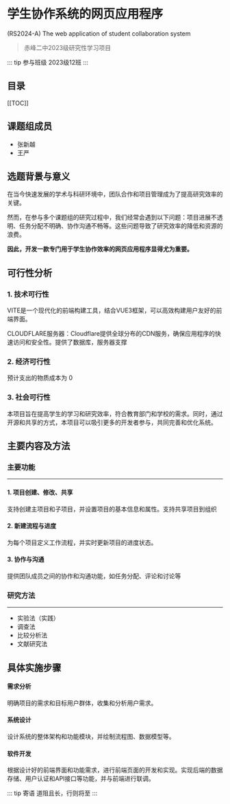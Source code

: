 # 学生协作系统的网页应用程序
(RS2024-A)
The web application of student collaboration system
> 赤峰二中2023级研究性学习项目

::: tip 参与班级
2023级12班
:::

## 目录
[[TOC]]

## 课题组成员
- 张新越
- 王严

## 选题背景与意义

在当今快速发展的学术与科研环境中，团队合作和项目管理成为了提高研究效率的关键。

然而，在参与多个课题组的研究过程中，我们经常会遇到以下问题：项目进展不透明、任务分配不明确、协作沟通不畅等。这些问题导致了研究效率的降低和资源的浪费。

**因此，开发一款专门用于学生协作效率的网页应用程序显得尤为重要。**

## 可行性分析
### 1. 技术可行性

VITE是一个现代化的前端构建工具，结合VUE3框架，可以高效构建用户友好的前端界面。

CLOUDFLARE服务器：Cloudflare提供全球分布的CDN服务，确保应用程序的快速访问和安全性。提供了数据库，服务器支撑

### 2. 经济可行性

预计支出的物质成本为 0

### 3. 社会可行性
本项目旨在提高学生的学习和研究效率，符合教育部门和学校的需求。同时，通过开源和共享的方式，本项目可以吸引更多的开发者参与，共同完善和优化系统。


## 主要内容及方法

### 主要功能
---

#### 1. 项目创建、修改、共享

支持创建主项目和子项目，并设置项目的基本信息和属性。支持共享项目到组织

#### 2. 新建流程与进度

为每个项目定义工作流程，并实时更新项目的进度状态。

#### 3. 协作与沟通

提供团队成员之间的协作和沟通功能，如任务分配、评论和讨论等

### 研究方法
---
- 实验法（实践）
- 调查法
- 比较分析法
- 文献研究法


## 具体实施步骤


<el-timeline class="timeline" style="max-width: 600px">
  <el-timeline-item timestamp="2024/7/3" placement="top" type='primary' color="#0bbd87">
    <el-card>
      <h4>需求分析</h4>
      <p>明确项目的需求和目标用户群体，收集和分析用户需求。</p>
    </el-card>
  </el-timeline-item>
  <el-timeline-item timestamp="2024/7/25" placement="top">
    <el-card>
      <h4>系统设计</h4>
      <p>设计系统的整体架构和功能模块，并绘制流程图、数据模型等。</p>
    </el-card>
  </el-timeline-item>
  <el-timeline-item timestamp="2024/8/1" placement="top">
    <el-card>
      <h4>软件开发</h4>
      <p>根据设计好的前端界面和功能需求，进行前端页面的开发和实现。实现后端的数据存储、用户认证和API接口等功能，并与前端进行联调。</p>
    </el-card>
  </el-timeline-item>
</el-timeline>

<style scoped>
  .timeline *{list-style: none}
</style>




::: tip 寄语
道阻且长，行则将至
:::



